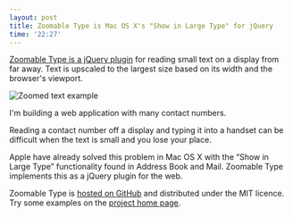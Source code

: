 ```yaml
---
layout: post
title: Zoomable Type is Mac OS X's "Show in Large Type" for jQuery
time: '22:27'
---
```


[Zoomable Type is a jQuery plugin](http://zoomabletype.tatey.com/) for reading small text on a display from far away. Text is upscaled to the largest size based on its width and the browser's viewport. 

![Zoomed text example](http://cloud.github.com/downloads/tatey/jquery.zoomable_type/preview.png)

I'm building a web application with many contact numbers.

Reading a contact number off a display and typing it into a handset can be difficult when the text is small and you lose your place.

Apple have already solved this problem in Mac OS X with the “Show in Large Type” functionality found in Address Book and Mail. Zoomable Type implements this as a jQuery plugin for the web.

Zoomable Type is [hosted on GitHub](http://github.com/tatey/jquery.zoomable_type/) and distributed under the MIT licence. Try some examples on the [project home page](http://zoomabletype.tatey.com/).
